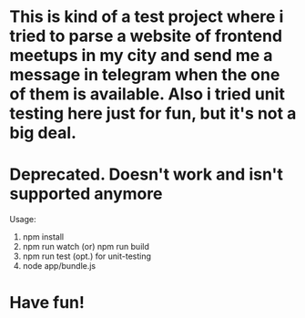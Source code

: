 # This is kind of a test project where i tried to parse a website of frontend meetups in my city and send me a message in telegram when the one of them is available. Also i tried unit testing here just for fun, but it's not a big deal.

# Deprecated. Doesn't work and isn't supported anymore

Usage:
1) npm install
2) npm run watch (or) npm run build
3) npm run test (opt.) for unit-testing
4) node app/bundle.js

# Have fun!
